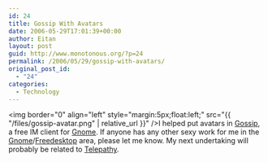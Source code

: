 ```yaml
---
id: 24
title: Gossip With Avatars
date: 2006-05-29T17:01:39+00:00
author: Eitan
layout: post
guid: http://www.monotonous.org/?p=24
permalink: /2006/05/29/gossip-with-avatars/
original_post_id:
  - "24"
categories:
  - Technology
---
```

<img border="0" align="left" style="margin:5px;float:left;" src="{{ "/files/gossip-avatar.png" | relative_url }}" />I helped put avatars in [Gossip](http://developer.imendio.com/wiki/Gossip), a free IM client for [Gnome](http://www.gnome.org). If anyone has any other sexy work for me in the [Gnome](http://www.gnome.org)/[Freedesktop](http://www.freedesktop.org) area, please let me know. My next undertaking will probably be related to [Telepathy](http://telepathy.freedesktop.org/wiki/).